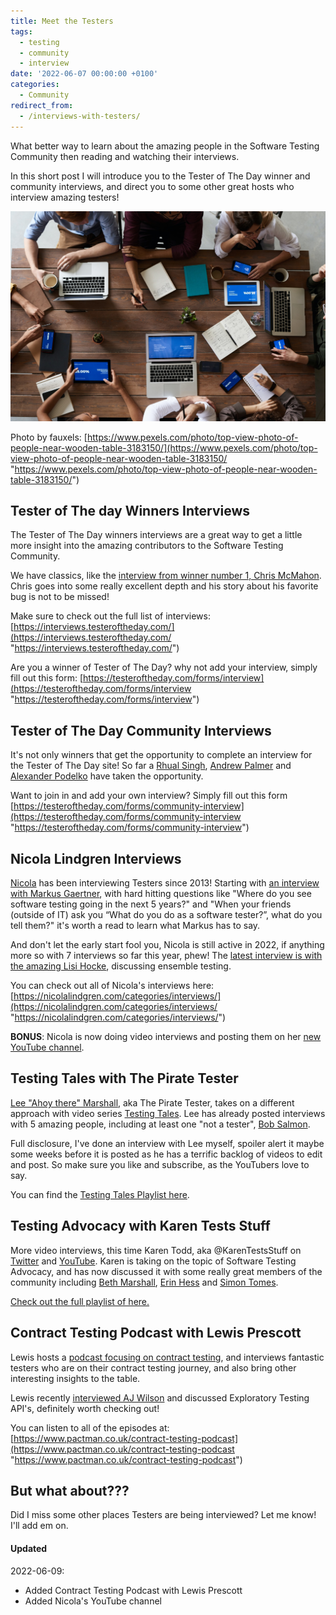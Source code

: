 ```yaml
---
title: Meet the Testers
tags:
  - testing
  - community
  - interview
date: '2022-06-07 00:00:00 +0100'
categories:
  - Community
redirect_from:
  - /interviews-with-testers/
---
```


What better way to learn about the amazing people in the Software Testing Community then reading and watching their interviews.

In this short post I will introduce you to the Tester of The Day winner and community interviews, and direct you to some other great hosts who interview amazing testers!

![](/uploads/pexels-fauxels-3183150.jpg)

Photo by fauxels: [https://www.pexels.com/photo/top-view-photo-of-people-near-wooden-table-3183150/](https://www.pexels.com/photo/top-view-photo-of-people-near-wooden-table-3183150/ "https://www.pexels.com/photo/top-view-photo-of-people-near-wooden-table-3183150/")

## Tester of The day Winners Interviews

The Tester of The Day winners interviews are a great way to get a little more insight into the amazing contributors to the Software Testing Community.

We have classics, like the [interview from winner number 1, Chris McMahon](https://interviews.testeroftheday.com/interviews/2021/02/13/chris-mcmahon.html). Chris goes into some really excellent depth and his story about his favorite bug is not to be missed!

Make sure to check out the full list of interviews: [https://interviews.testeroftheday.com/](https://interviews.testeroftheday.com/ "https://interviews.testeroftheday.com/")

Are you a winner of Tester of The Day? why not add your interview, simply fill out this form: [https://testeroftheday.com/forms/interview](https://testeroftheday.com/forms/interview "https://testeroftheday.com/forms/interview")

## Tester of The Day Community Interviews

It's not only winners that get the opportunity to complete an interview for the Tester of The Day site! So far a [Rhual Singh](https://interviews.testeroftheday.com/interviews/2021/04/18/rahul-singh.html), [Andrew Palmer](https://interviews.testeroftheday.com/interviews/2021/04/18/andrew-palmer.html) and [Alexander Podelko](https://interviews.testeroftheday.com/interviews/2021/04/18/alexander-podelko.html) have taken the opportunity.

Want to join in and add your own interview? Simply fill out this form [https://testeroftheday.com/forms/community-interview](https://testeroftheday.com/forms/community-interview "https://testeroftheday.com/forms/community-interview")

## Nicola Lindgren Interviews

[Nicola](https://twitter.com/NicolaLindgren) has been interviewing Testers since 2013! Starting with [an interview with Markus Gaertner](https://nicolalindgren.com/2013/05/30/interview-with-markus-gaertner/), with hard hitting questions like "Where do you see software testing going in the next 5 years?" and "When your friends (outside of IT) ask you “What do you do as a software tester?”, what do you tell them?" it's worth a read to learn what Markus has to say.

And don't let the early start fool you, Nicola is still active in 2022, if anything more so with 7 interviews so far this year, phew! The [latest interview is with the amazing Lisi Hocke](https://nicolalindgren.com/2022/05/14/interview-with-lisi-hocke/), discussing ensemble testing.

You can check out all of Nicola's interviews here: [https://nicolalindgren.com/categories/interviews/](https://nicolalindgren.com/categories/interviews/ "https://nicolalindgren.com/categories/interviews/")

**BONUS**: Nicola is now doing video interviews and posting them on her [new YouTube channel](https://youtube.com/playlist?list=PLY8Q7oWc4F1TqgsggrzoCTRPcJ4NZzO--).

## Testing Tales with The Pirate Tester

[Lee "Ahoy there" Marshall](https://twitter.com/ThePirateTester), aka The Pirate Tester, takes on a different approach with video series [Testing Tales](https://twitter.com/ThePirateTester). Lee has already posted interviews with 5 amazing people, including at least one "not a tester", [Bob Salmon](https://www.youtube.com/watch?v=0LhwCzsYDco&list=PLk1f2uumbghTWUgX8KKE5qwy7mxIMFa35&index=2).

Full disclosure, I've done an interview with Lee myself, spoiler alert it maybe some weeks before it is posted as he has a terrific backlog of videos to edit and post. So make sure you like and subscribe, as the YouTubers love to say.

You can find the [Testing Tales Playlist here](https://www.youtube.com/watch?v=vwofmO1CmyE&list=PLk1f2uumbghTWUgX8KKE5qwy7mxIMFa35).

## Testing Advocacy with Karen Tests Stuff

More video interviews, this time Karen Todd, aka @KarenTestsStuff on [Twitter](https://twitter.com/KarenTestsStuff) and [YouTube](https://www.youtube.com/channel/UCaILiR0XEzf0Y1QvibzybCQ). Karen is taking on the topic of Software Testing Advocacy, and has now discussed it with some really great members of the community including [Beth Marshall](https://www.youtube.com/watch?v=W4d_s52FdPg&list=PLoGM4JmbNY0yLVNOdyWUttA8sCnBPlQ-V&index=3), [Erin Hess](https://www.youtube.com/watch?v=Dtuy4HYWDdM&list=PLoGM4JmbNY0yLVNOdyWUttA8sCnBPlQ-V&index=6) and [Simon Tomes](https://www.youtube.com/watch?v=isQCYFmbNUw&list=PLoGM4JmbNY0yLVNOdyWUttA8sCnBPlQ-V&index=5).

[Check out the full playlist of here.](https://www.youtube.com/watch?v=sOGaYJgnQVw&list=PLoGM4JmbNY0yLVNOdyWUttA8sCnBPlQ-V)

## Contract Testing Podcast with Lewis Prescott

Lewis hosts a [podcast focusing on contract testing](https://www.pactman.co.uk/contract-testing-podcast), and interviews fantastic testers who are on their contract testing journey, and also bring other interesting insights to the table.

Lewis recently [interviewed AJ Wilson](https://www.pactman.co.uk/contract-testing-podcast/episode/ac0227b7/exploratory-testing-apis-with-aj-wilson) and discussed Exploratory Testing API's, definitely worth checking out!

You can listen to all of the episodes at: [https://www.pactman.co.uk/contract-testing-podcast](https://www.pactman.co.uk/contract-testing-podcast "https://www.pactman.co.uk/contract-testing-podcast")

## But what about???

Did I miss some other places Testers are being interviewed? Let me know! I'll add em on.

#### Updated

2022-06-09:

* Added Contract Testing Podcast with Lewis Prescott
* Added Nicola's YouTube channel
